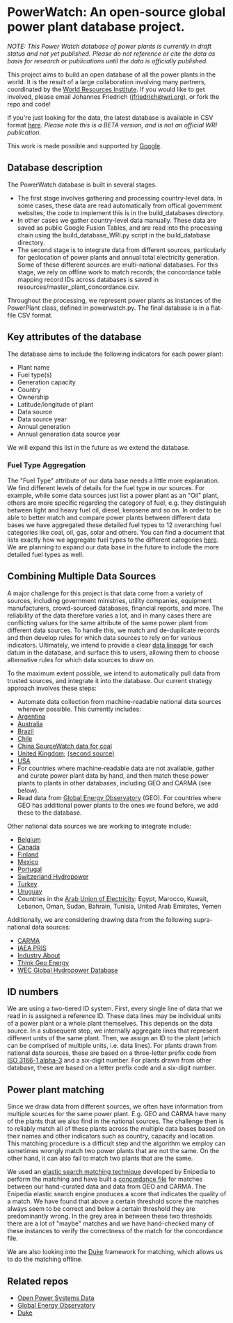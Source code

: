 # PowerWatch: An open-source global power plant database project.

*NOTE: This Power Watch database of power plants is currently in draft status and not yet published. Please do not reference or cite the data as basis for research or publications until the data is officially published.*

This project aims to build an open database of all the power plants in the world. It is the result of a large collaboration involving many partners, coordinated by the [World Resources Institute](https://www.wri.org/). If you would like to get involved, please email Johannes Friedrich (jfriedrich@wri.org), or fork the repo and code!

If you're just looking for the data, the latest database is available in CSV format [here](https://github.com/Arjay7891/WRI-Powerplant/tree/master/output_database). *Please note this is a BETA version, and is not an official WRI publication.*

This work is made possible and supported by [Google](https://www.google.com).

## Database description

The PowerWatch database is built in several stages. 

* The first stage involves gathering and processing country-level data. In some cases, these data are read automatically from offical government websites; the code to implement this is in the build_databases directory.
* In other cases we gather country-level data manually. These data are saved as public Google Fusion Tables, and are read into the processing chain using the build_database_WRI.py script in the build_database directory. 
* The second stage is to integrate data from different sources, particularly for geolocation of power plants and annual total electricity generation. Some of these different sources are multi-national databases. For this stage, we rely on offline work to match records; the concordance table mapping record IDs across databases is saved in resources/master_plant_concordance.csv.

Throughout the processing, we represent power plants as instances of the PowerPlant class, defined in powerwatch.py. The final database is in a flat-file CSV format.

## Key attributes of the database

The database aims to include the following indicators for each power plant:

* Plant name
* Fuel type(s)
* Generation capacity
* Country
* Ownership
* Latitude/longitude of plant
* Data source
* Data source year
* Annual generation
* Annual generation data source year

We will expand this list in the future as we extend the database.

### Fuel Type Aggregation

The "Fuel Type" attribute of our data base needs a little more explanation. We find different levels 
of details for the fuel type in our sources. For example, while some data sources just list a power plant as
an "Oil" plant, others are more specific regarding the category of fuel, e.g. they distinguish between
light and heavy fuel oil, diesel, kerosene and so on. In order to be able to better match and compare power plants
between different data bases we have aggregated these detailed fuel types to 12 overarching fuel categories like
coal, oil, gas, solar and others. You can find a document that lists exactly how we aggregate fuel types to the 
different categories [here](https://github.com/Arjay7891/WRI-Powerplant/blob/master/resources/fuel_type_thesaurus.csv).
We are planning to expand our data base in the future to include the more detailed fuel types as well.

## Combining Multiple Data Sources

A major challenge for this project is that data come from a variety of sources, including government 
ministries, utility companies, equipment manufacturers, crowd-sourced databases, financial reports, 
and more. The reliability of the data therefore varies a lot, and in many cases there are 
conflicting values for the same attribute of the same power plant from different data sources. To 
handle this, we match and de-duplicate records and then develop rules for which data sources to 
rely on for various indicators. Ultimately, we intend to provide a clear 
[data lineage](https://en.wikipedia.org/wiki/Data_lineage) for each datum in the database, and 
surface this to users, allowing them to choose alternative rules for which data sources to draw on.

To the maximum extent possible, we intend to automatically pull data from trusted sources, and integrate it into the database. Our current strategy approach involves these steps:

* Automate data collection from machine-readable national data sources wherever possible. This currently includes:
 * [Argentina](http://datos.minem.gob.ar)
 * [Australia](http://nationalmap.gov.au/renewables/)
 * [Brazil](http://sigel.aneel.gov.br/kmz.html)
 * [Chile](http://datos.energiaabierta.cne.cl/developers/)
 * [China SourceWatch data for coal](http://www.sourcewatch.org/index.php/Category:Existing_coal_plants_in_China)
 * [United Kingdom](https://www.gov.uk/government/collections/digest-of-uk-energy-statistics-dukes); [(second source)](https://www.gov.uk/government/collections/renewable-energy-planning-data)
 * [USA](https://www.eia.gov/electricity/data/eia860/)
* For countries where machine-readable data are not available, gather and curate power plant data by hand, and then match these power plants to plants in other databases, including GEO and CARMA (see below).
* Read data from [Global Energy Observatory](http://globalenergyobservatory.org) (GEO). For countries where GEO has additional power plants to the ones we found before, we add these to the database.

Other national data sources we are working to integrate include:
* [Belgium](http://publications.elia.be/upload/ProductionParkOverview.html?TS=20120416193815)
* [Canada](http://powerforthefuture.ca/electricity-411/electricity-map/)
* [Finland](http://www.energiavirasto.fi/en/voimalaitosrekisteri)
* [Mexico](http://base.energia.gob.mx/dgaic/DA/P/DGPlaneacionInformacionEnergeticas/CapacidadInstaladaPlantasProceso/SENER_05_CapacidadInstaladaPlantasPorPlantasProceso-PMXE1C18.csv)
* [Portugal](http://e2p.inegi.up.pt/#Tec7)
* [Switzerland Hydropower](http://www.bfe.admin.ch/geoinformation/05061/05249/index.html?lang=en)
* [Turkey](http://www.enerji.gov.tr/en-US/Mainpage)
* [Uruguay](http://www.miem.gub.uy/en/datos-abiertos)
* Countries in the [Arab Union of Electricity](http://www.auptde.org/Default.aspx?lang=en): Egypt, Marocco, Kuwait, Lebanon, Oman, Sudan, Bahrain, Tunisia, United Arab Emirates, Yemen

Additionally, we are considering drawing data from the following supra-national data sources:
* [CARMA](http://carma.org/)
* [IAEA PRIS](https://www.iaea.org/pris/)
* [Industry About](http://www.industryabout.com/energy)
* [Think Geo Energy](http://www.thinkgeoenergy.com/map/)
* [WEC Global Hydropower Database](https://www.worldenergy.org/data/resources/resource/hydropower/)

## ID numbers

We are using a two-tiered ID system. First, every single line of data that we read in is assigned a reference ID. These data lines may be individual units of a power plant or a whole plant themselves. This depends on the data source. In a subsequent step, we internally aggregate lines that represent different units of the same plant. Then, we assign an ID to the plant (which can be comprised of multiple units, i.e. data lines). For plants drawn from national data sources, these are based on a three-letter prefix code from [ISO 3166-1 alpha-3](http://unstats.un.org/unsd/tradekb/Knowledgebase/Country-Code) and a six-digit number. For plants drawn from other database, these are based on a letter prefix code and a six-digit number. 

## Power plant matching

Since we draw data from different sources, we often have information from multiple sources for the same power plant. E.g. GEO and CARMA have many of the plants that we also find in the national sources. The challenge then is to reliably match all of these plants across the multiple data bases based on their names and other indicators such as country, capacity and location. This matching procedure is a difficult step and the algorithm we employ can sometimes wrongly match two power plants that are not the same. On the other hand, it can also fail to match two plants that are the same. 

We used an [elastic search matching technique](https://github.com/cbdavis/enipedia-search) developed by 
Enipedia to perform the matching and have built a [concordance file](https://github.com/Arjay7891/WRI-Powerplant/blob/master/resources/master_plant_concordance.csv) for matches between our hand-curated data and data from GEO and CARMA.
The Enipedia elastic search engine produces a score that indicates the quality of a match. We have found that above a certain threshold score the matches always seem to be correct and below a certain threshold they are predominantly wrong. In the grey area in between these two thresholds there are a lot of "maybe" matches and we have hand-checked many of these instances to verify the correctness of the match for the concordance file.

We are also looking into the [Duke](https://github.com/larsga/Duke) framework for matching, which allows us to do the matching offline.

## Related repos

* [Open Power Systems Data](https://github.com/Open-Power-System-Data/datapackage_power_plants_europe )
* [Global Energy Observatory](https://github.com/hariharshankar/pygeo)
* [Duke](https://github.com/larsga/Duke)
